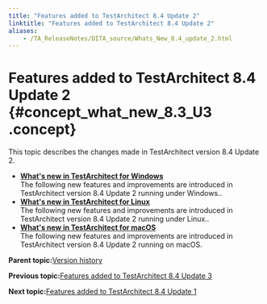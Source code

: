 ```yaml
--- 
title: "Features added to TestArchitect 8.4 Update 2"
linktitle: "Features added to TestArchitect 8.4 Update 2"
aliases: 
    - /TA_ReleaseNotes/DITA_source/Whats_New_8.4_update_2.html
---
```

# Features added to TestArchitect 8.4 Update 2 {#concept_what_new_8.3_U3 .concept}

This topic describes the changes made in TestArchitect version 8.4 Update 2.

-   **[What's new in TestArchitect for Windows](../../TA_ReleaseNotes/DITA_source/Whats_New_Windows_8.4_update_2.html)**  
The following new features and improvements are introduced in TestArchitect version 8.4 Update 2 running under Windows..
-   **[What's new in TestArchitect for Linux](../../TA_ReleaseNotes/DITA_source/Whats_New_Linux_8.4_update_2.html)**  
The following new features and improvements are introduced in TestArchitect version 8.4 Update 2 running under Linux..
-   **[What's new in TestArchitect for macOS](../../TA_ReleaseNotes/DITA_source/Whats_New_Mac_8.4_update_2.html)**  
The following new features and improvements are introduced in TestArchitect version 8.4 Update 2 running on macOS.

**Parent topic:**[Version history](../../TA_ReleaseNotes/DITA_source/Version_History.html)

**Previous topic:**[Features added to TestArchitect 8.4 Update 3](../../TA_ReleaseNotes/DITA_source/Whats_New_8.4_update_3.html)

**Next topic:**[Features added to TestArchitect 8.4 Update 1](../../TA_ReleaseNotes/DITA_source/Whats_New_8.4_update_1.html)

